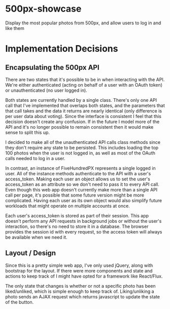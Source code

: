# 500px-showcase
Display the most popular photos from 500px, and allow users to log in and like them

# Implementation Decisions

## Encapsulating the 500px API
There are two states that it's possible to be in when interacting with the API. We're either authenticated (acting on behalf of a user with an OAuth token) or unauthenticated (no user logged in).

Both states are currently handled by a single class. There's only one API call that I've implemented that overlaps both states, and the parameters that that call takes and the data it returns are nearly identical (only difference is per user data about voting). Since the interface is consistent I feel that this decision doesn't create any confusion. If in the future I model more of the API and it's no longer possible to remain consistent then it would make sense to split this up.

I decided to make all of the unauthenticated API calls class methods since they don't require any state to be persisted. This includes loading the top 100 photos when the user is not logged in, as well as most of the OAuth calls needed to log in a user.

In contrast, an instance of FiveHundredPX represents a single logged in user. All of the instance methods authenticate to the API with a user's access_token. Making each user an object allows us to set the user's access_token as an attribute so we don't need to pass it to every API call. Even though this web app doesn't currently make more than a single API call per page, it's possible that some future version might be more complicated. Having each user as its own object would also simplify future workloads that might operate on multiple accounts at once.

Each user's access_token is stored as part of their session. This app doesn't perform any API requests in background jobs or without the user's interaction, so there's no need to store it in a database. The browser provides the session id with every request, so the access token will always be available when we need it.

## Layout / Design
Since this is a pretty simple web app, I've only used jQuery, along with bootstrap for the layout. If there were more components and state and actions to keep track of I might have opted for a framework like React/Flux.

The only state that changes is whether or not a specific photo has been liked/unliked, which is simple enough to keep track of. Liking/unliking a photo sends an AJAX request which returns javascript to update the state of the button.
